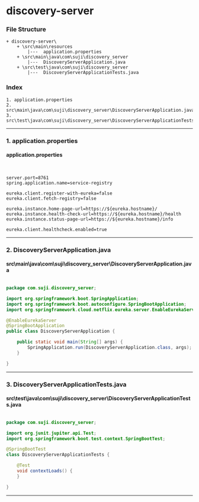 # discovery-server


### File Structure
```pre
+ discovery-server\ 
	+ \src\main\resources
		|---  application.properties
	+ \src\main\java\com\suji\discovery_server
		|---  DiscoveryServerApplication.java
	+ \src\test\java\com\suji\discovery_server
		|---  DiscoveryServerApplicationTests.java
```
### Index
```pre
1. application.properties
2. src\main\java\com\suji\discovery_server\DiscoveryServerApplication.java
3. src\test\java\com\suji\discovery_server\DiscoveryServerApplicationTests.java

```

---

### 1. application.properties

#### application.properties

```properties


server.port=8761
spring.application.name=service-registry

eureka.client.register-with-eureka=false
eureka.client.fetch-registry=false

eureka.instance.home-page-url=https://${eureka.hostname}/
eureka.instance.health-check-url=https://${eureka.hostname}/health
eureka.instance.status-page-url=https://${eureka.hostname}/info

eureka.client.healthcheck.enabled=true

```

---

### 2. DiscoveryServerApplication.java

#### src\main\java\com\suji\discovery_server\DiscoveryServerApplication.java

```java

package com.suji.discovery_server;

import org.springframework.boot.SpringApplication;
import org.springframework.boot.autoconfigure.SpringBootApplication;
import org.springframework.cloud.netflix.eureka.server.EnableEurekaServer;

@EnableEurekaServer
@SpringBootApplication
public class DiscoveryServerApplication {

	public static void main(String[] args) {
		SpringApplication.run(DiscoveryServerApplication.class, args);
	}

}

```

---

### 3. DiscoveryServerApplicationTests.java

#### src\test\java\com\suji\discovery_server\DiscoveryServerApplicationTests.java

```java

package com.suji.discovery_server;

import org.junit.jupiter.api.Test;
import org.springframework.boot.test.context.SpringBootTest;

@SpringBootTest
class DiscoveryServerApplicationTests {

	@Test
	void contextLoads() {
	}

}

```

---

